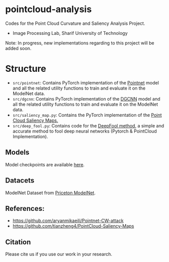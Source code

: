 # pointcloud-analysis
Codes for the Point Cloud Curvature and Saliency Analysis Project. 
- Image Processing Lab, Sharif University of Technology

Note: In progress, new implementations regarding to this project will be added soon.

# Structure
- `src/pointnet`: Contains PyTorch implementation of the [Pointnet](https://arxiv.org/abs/1612.00593) model and all the related utility functions to train and evaluate it on the ModelNet data.
- `src/dgcnn`:  Contains PyTorch implementation of the [DGCNN](https://arxiv.org/abs/1801.07829) model and all the related utility functions to train and evaluate it on the ModelNet data.
- `src/saliency_map.py`: Contains the PyTorch implementation of the [Point Cloud Saliency Maps.](https://arxiv.org/abs/1812.01687)
- `src/deep_fool.py`: Contains code for the [DeepFool method](https://arxiv.org/pdf/1511.04599.pdf), a simple and accurate method to fool deep neural networks (Pytorch & PointCloud Implementation).
## Models

Model checkpoints are available [here](https://github.com/kimianoorbakhsh/pointcloud-analysis/tree/main/models). 

## Datacets

ModelNet Dataset from [Priceton ModelNet](https://modelnet.cs.princeton.edu/).

## References:
- https://github.com/aryanmikaeili/Pointnet-CW-attack
- https://github.com/tianzheng4/PointCloud-Saliency-Maps

## Citation
Please cite us if you use our work in your research.
